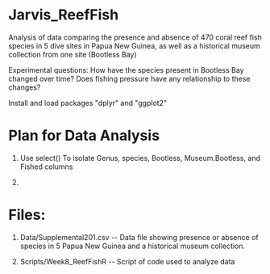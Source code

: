 # Jarvis_ReefFish

Analysis of data comparing the presence and absence of 470 coral reef fish species in 5 dive sites in Papua New Guinea, as well as a historical museum collection from one site (Bootless Bay)

Experimental questions: How have the species present in Bootless Bay changed over time? Does fishing pressure have any relationship to these changes?

Install and load packages "dplyr" and "ggplot2"

# Plan for Data Analysis

1. Use select() To isolate Genus, species, Bootless, Museum.Bootless, and Fished columns

2. 

# Files:

1. Data/Supplemental201.csv -- Data file showing presence or absence of species in 5 Papua New Guinea and a historical museum collection.

2. Scripts/Week8_ReefFishR -- Script of code used to analyze data